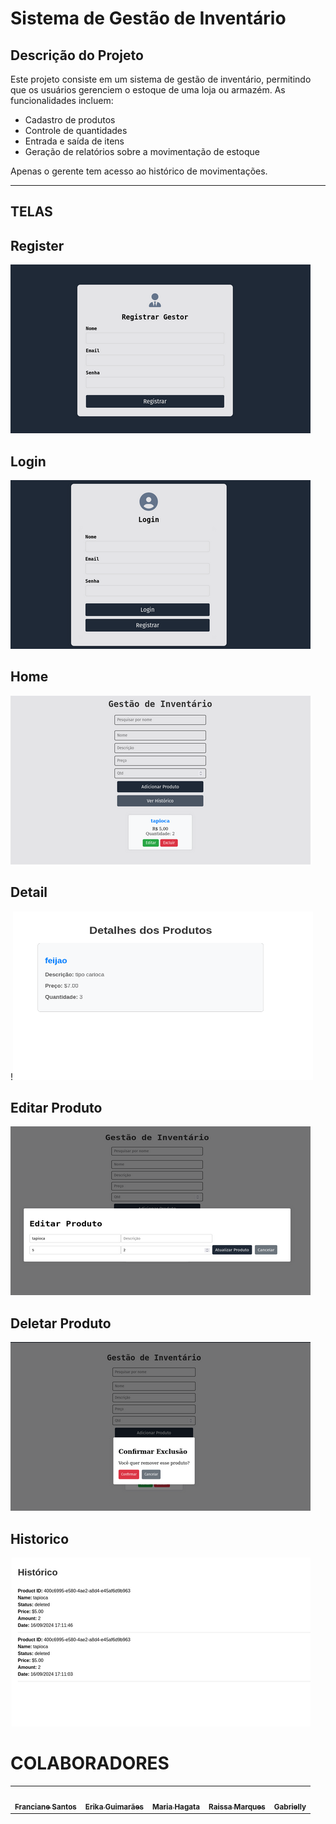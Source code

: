 # Sistema de Gestão de Inventário

## Descrição do Projeto

Este projeto consiste em um sistema de gestão de inventário, permitindo que os usuários gerenciem o estoque de uma loja ou armazém. As funcionalidades incluem:

- Cadastro de produtos
- Controle de quantidades
- Entrada e saída de itens
- Geração de relatórios sobre a movimentação de estoque

Apenas o gerente tem acesso ao histórico de movimentações.

---

## TELAS

## Register
![Descrição da Imagem](telas/tela1.png)
## Login
![Descrição da Imagem](telas/tela2.png)
## Home
![Descrição da Imagem](telas/tela3.png)
## Detail
!<img src="telas/tela4.png" alt="Descrição da Imagem" width="480" height="270">
## Editar Produto
![Descrição da Imagem](telas/tela5.png)
## Deletar Produto
![Descrição da Imagem](telas/tela6.png)
## Historico
![Descrição da Imagem](telas/tela7.png)



# COLABORADORES

<table>
  <tr>
    <td align="center">
      <a href="https://github.com/fran-ss">
        <img src="https://avatars.githubusercontent.com/u/130516779?s=96&v=4" width="80px;" alt=""/><br />
        <sub><b>Franciane Santos</b></sub>
      </a>
    </td>
    <td align="center">
      <a href="https://github.com/Erikaguimaraes">
        <img src="https://avatars.githubusercontent.com/u/150470453?v=4" width="80px;" alt=""/><br />
        <sub><b>Erika Guimarães</b></sub>
      </a>
    </td>
    <td align="center">
      <a href="https://github.com/HagataEufrasia">
        <img src="https://avatars.githubusercontent.com/u/150397379?v=4" width="80px;" alt=""/><br />
        <sub><b>Maria Hagata</b></sub>
      </a>
    </td>
    <td align="center">
      <a href="https://github.com/RaissaMarques96">
        <img src="https://avatars.githubusercontent.com/u/150480047?v=4" width="80px;" alt=""/><br />
        <sub><b>Raissa Marques</b></sub>
      </a>
    </td>
    <td align="center">
      <a href="https://github.com/Gabrielly1704">
        <img src="https://avatars.githubusercontent.com/u/153733849?v=4" width="80px;" alt=""/><br />
        <sub><b>Gabrielly</b></sub>
      </a>
    </td>
  </tr>
</table>
